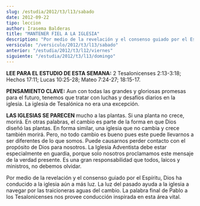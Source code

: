 ```yaml
---
slug: /estudia/2012/t3/l13/sabado
date: 2012-09-22
tipo: leccion
author: Irasema Balderas
title: "MANTENER FIEL A LA IGLESIA"
description: "Por medio de la revelación y el consenso guiado por el Espíritu, Dios ha  conducido a la iglesia aún a más luz. La luz del pasado ayuda a la iglesia a  navegar por las traicioneras aguas del cambio. La palabra final de Pablo a los  Tesalonicenses nos provee conducción inspirad..."
versiculo: "/versiculo/2012/t3/l13/sabado"
anterior: "/estudia/2012/t3/l12/viernes"
siguiente: "/estudia/2012/t3/l13/domingo"
---
```


**LEE PARA EL ESTUDIO DE ESTA SEMANA:** 2 Tesalonicenses 2:13-3:18; Hechos 17:11; Lucas 10:25-28; Mateo 7:24-27; 18:15-17.

**PENSAMIENTO CLAVE:** Aun con todas las grandes y gloriosas promesas para el futuro, tenemos que tratar con luchas y desafíos diarios en la iglesia. La iglesia de Tesalónica no era una excepción.

**LAS IGLESIAS SE PARECEN** mucho a las plantas. Si una planta no crece, morirá. En otras palabras, el cambio es parte de la forma en que Dios diseñó las plantas. En forma similar, una iglesia que no cambia y crece también morirá. Pero, no todo cambio es bueno pues este puede llevarnos a ser diferentes de lo que somos. Puede causarnos perder contacto con el propósito de Dios para nosotros. La Iglesia Adventista debe estar especialmente en guardia, porque solo nosotros proclamamos este mensaje de la verdad presente. Es una gran responsabilidad que todos, laicos y ministros, no debemos olvidar.

Por medio de la revelación y el consenso guiado por el Espíritu, Dios ha conducido a la iglesia aún a más luz. La luz del pasado ayuda a la iglesia a navegar por las traicioneras aguas del cambio. La palabra final de Pablo a los Tesalonicenses nos provee conducción inspirada en esta área vital.
